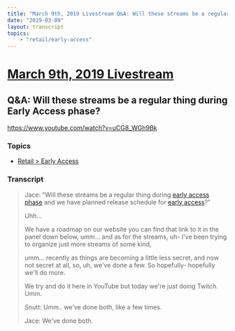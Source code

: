 ```yaml
---
title: "March 9th, 2019 Livestream Q&A: Will these streams be a regular thing during Early Access phase?"
date: "2019-03-09"
layout: transcript
topics:
    - "retail/early-access"
---
```

# [March 9th, 2019 Livestream](../2019-03-09.md)
## Q&A: Will these streams be a regular thing during Early Access phase?
https://www.youtube.com/watch?v=uCG8_WGh9Bk

### Topics
* [Retail > Early Access](../topics/retail/early-access.md)

### Transcript

> Jace: "Will these streams be a regular thing during [early access phase](../topics/retail/early-access.md) and we have planned release schedule for [early access](../topics/retail/early-access.md)?"
>
> Uhh...
>
> We have a roadmap on our website you can find that link to it in the panel down below, umm... and as for the streams, uh- I've been trying to organize just more streams of some kind,
>
> umm... recently as things are becoming a little less secret, and now not secret at all, so, uh, we've done a few. So hopefully- hopefully we'll do more.
>
> We try and do it here in YouTube but today we're just doing Twitch. Umm.
>
> Snutt: Umm.. we've done both, like a few times.
>
> Jace: We've done both.
